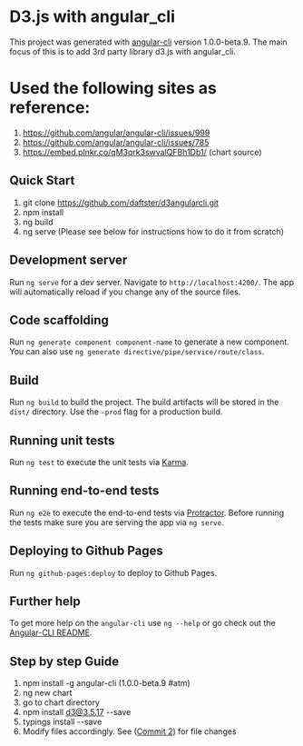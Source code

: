 # D3.js with angular_cli

This project was generated with [angular-cli](https://github.com/angular/angular-cli) version 1.0.0-beta.9.
The main focus of this is to add 3rd party library d3.js with angular_cli.

# Used the following sites as reference:
1. https://github.com/angular/angular-cli/issues/999
2. https://github.com/angular/angular-cli/issues/785
3. https://embed.plnkr.co/qM3qrk3swvalQFBh1Db1/  (chart source)

## Quick Start
1. git clone https://github.com/daftster/d3angularcli.git
2. npm install
3. ng build
4. ng serve
(Please see below for instructions how to do it from scratch)

## Development server
Run `ng serve` for a dev server. Navigate to `http://localhost:4200/`. The app will automatically reload if you change any of the source files.

## Code scaffolding

Run `ng generate component component-name` to generate a new component. You can also use `ng generate directive/pipe/service/route/class`.

## Build

Run `ng build` to build the project. The build artifacts will be stored in the `dist/` directory. Use the `-prod` flag for a production build.

## Running unit tests

Run `ng test` to execute the unit tests via [Karma](https://karma-runner.github.io).

## Running end-to-end tests

Run `ng e2e` to execute the end-to-end tests via [Protractor](http://www.protractortest.org/). 
Before running the tests make sure you are serving the app via `ng serve`.

## Deploying to Github Pages

Run `ng github-pages:deploy` to deploy to Github Pages.

## Further help

To get more help on the `angular-cli` use `ng --help` or go check out the [Angular-CLI README](https://github.com/angular/angular-cli/blob/master/README.md).

## Step by step Guide
1. npm install -g angular-cli  (1.0.0-beta.9 #atm)
2. ng new chart
3. go to chart directory
4. npm install d3@3.5.17 --save
5. typings install --save
6. Modify files accordingly. See ([Commit 2](https://github.com/daftster/d3angularcli/commit/9a5d22618d623b62b99243c346ae71f23131d4aa)) for file changes
